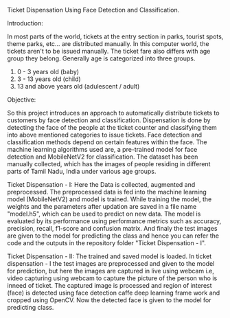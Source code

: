 Ticket Dispensation Using Face Detection and Classification.

Introduction:

In most parts of the world, tickets at the entry section in parks, tourist spots, theme parks, etc… are distributed manually. In this computer world, the tickets aren't to be issued manually. The ticket fare also differs with age group they belong. Generally age is categorized into three groups.

1. 0 - 3 years old (baby)
2. 3 - 13 years old (child)
3. 13 and above years old (adulescent / adult)

Objective:

So this project introduces an approach to automatically distribute tickets to customers by face detection and classification. Dispensation is done by detecting the face of the people at the ticket counter and classifying them into above mentioned categories to issue tickets. Face detection and classification methods depend on certain features within the face. The machine learning algorithms used are, a pre-trained model for face detection and MobileNetV2 for classification. The dataset has been manually collected, which has the images of people residing in different parts of Tamil Nadu, India under various age groups.

Ticket Dispensation - I: 
Here the Data is collected, augmented and preprocessed. The preprocessed data is fed into the machine learning model (MobileNetV2) and model is trained. While training the model, the weights and the parameters after updation are saved in a file name "model.h5", which can be used to predict on new data. The model is evaluated by its performance using performance metrics such as accuracy, precision, recall, f1-score and confusion matrix. And finaly the test images are given to the model for predicting the class and hence you can refer the code and the outputs in the repository folder "Ticket Dispensation - I".

Ticket Dispensation - II:
The trained and saved model is loaded. In ticket dispensation - I the test images are preprocessed and given to the model for prediction, but here the images are captured in live using webcam i.e, video capturing using webcam to capture the picture of the person who is inneed of ticket. The captured image is processed and region of interest (face) is detected using face detection caffe deep learning frame work and cropped using OpenCV. Now the detected face is given to the model for predicting class.
